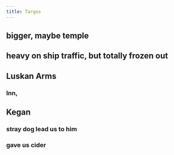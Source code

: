 ```yaml
---
title: Targos
---
```


## bigger, maybe temple
## heavy on ship traffic, but totally frozen out
## Luskan Arms
### Inn,
## Kegan
### stray dog lead us to him
### gave us cider
